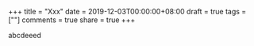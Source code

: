 +++
title = "Xxx"
date = 2019-12-03T00:00:00+08:00
draft = true
tags = [""]
comments = true
share = true
+++



abcdeeed